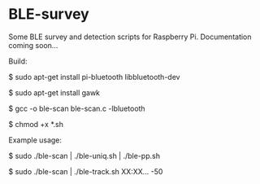 # BLE-survey
Some BLE survey and detection scripts for Raspberry Pi.
Documentation coming soon...

Build: 

 $ sudo apt-get install pi-bluetooth libbluetooth-dev

 $ sudo apt-get install gawk

 $ gcc -o ble-scan ble-scan.c -lbluetooth

 $ chmod +x *.sh

Example usage:

 $ sudo ./ble-scan | ./ble-uniq.sh | ./ble-pp.sh
 
 $ sudo ./ble-scan | ./ble-track.sh XX:XX... -50

